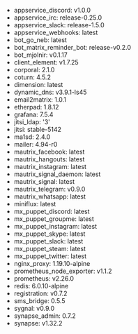 * appservice_discord: v1.0.0
* appservice_irc: release-0.25.0
* appservice_slack: release-1.5.0
* appservice_webhooks: latest
* bot_go_neb: latest
* bot_matrix_reminder_bot: release-v0.2.0
* bot_mjolnir: v0.1.17
* client_element: v1.7.25
* corporal: 2.1.0
* coturn: 4.5.2
* dimension: latest
* dynamic_dns: v3.9.1-ls45
* email2matrix: 1.0.1
* etherpad: 1.8.12
* grafana: 7.5.4
* jitsi_ldap: '3'
* jitsi: stable-5142
* ma1sd: 2.4.0
* mailer: 4.94-r0
* mautrix_facebook: latest
* mautrix_hangouts: latest
* mautrix_instagram: latest
* mautrix_signal_daemon: latest
* mautrix_signal: latest
* mautrix_telegram: v0.9.0
* mautrix_whatsapp: latest
* miniflux: latest
* mx_puppet_discord: latest
* mx_puppet_groupme: latest
* mx_puppet_instagram: latest
* mx_puppet_skype: latest
* mx_puppet_slack: latest
* mx_puppet_steam: latest
* mx_puppet_twitter: latest
* nginx_proxy: 1.19.10-alpine
* prometheus_node_exporter: v1.1.2
* prometheus: v2.26.0
* redis: 6.0.10-alpine
* registration: v0.7.2
* sms_bridge: 0.5.5
* sygnal: v0.9.0
* synapse_admin: 0.7.2
* synapse: v1.32.2
